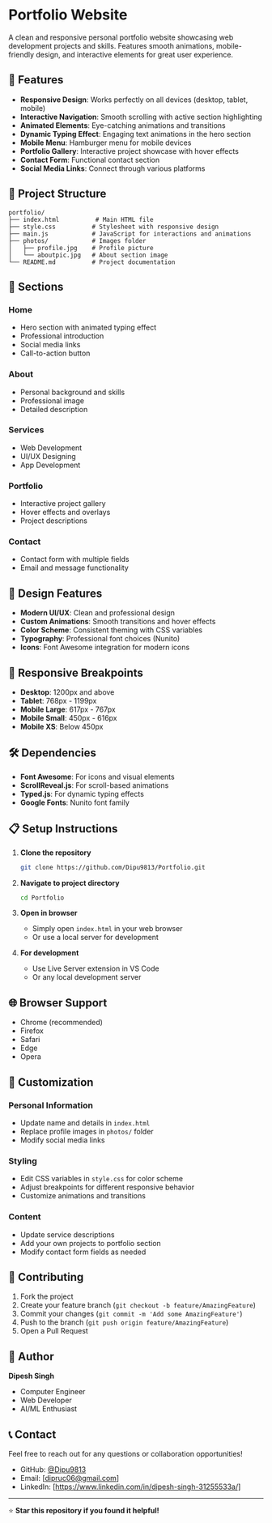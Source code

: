# Portfolio Website

A clean and responsive personal portfolio website showcasing web development projects and skills. Features smooth animations, mobile-friendly design, and interactive elements for great user experience.

## 🌟 Features

- **Responsive Design**: Works perfectly on all devices (desktop, tablet, mobile)
- **Interactive Navigation**: Smooth scrolling with active section highlighting
- **Animated Elements**: Eye-catching animations and transitions
- **Dynamic Typing Effect**: Engaging text animations in the hero section
- **Mobile Menu**: Hamburger menu for mobile devices
- **Portfolio Gallery**: Interactive project showcase with hover effects
- **Contact Form**: Functional contact section
- **Social Media Links**: Connect through various platforms

## 📁 Project Structure

```
portfolio/
├── index.html          # Main HTML file
├── style.css          # Stylesheet with responsive design
├── main.js            # JavaScript for interactions and animations
├── photos/            # Images folder
│   ├── profile.jpg    # Profile picture
│   └── aboutpic.jpg   # About section image
└── README.md          # Project documentation
```

## 🚀 Sections

### Home
- Hero section with animated typing effect
- Professional introduction
- Social media links
- Call-to-action button

### About
- Personal background and skills
- Professional image
- Detailed description

### Services
- Web Development
- UI/UX Designing  
- App Development

### Portfolio
- Interactive project gallery
- Hover effects and overlays
- Project descriptions

### Contact
- Contact form with multiple fields
- Email and message functionality

## 🎨 Design Features

- **Modern UI/UX**: Clean and professional design
- **Custom Animations**: Smooth transitions and hover effects
- **Color Scheme**: Consistent theming with CSS variables
- **Typography**: Professional font choices (Nunito)
- **Icons**: Font Awesome integration for modern icons

## 📱 Responsive Breakpoints

- **Desktop**: 1200px and above
- **Tablet**: 768px - 1199px
- **Mobile Large**: 617px - 767px
- **Mobile Small**: 450px - 616px
- **Mobile XS**: Below 450px

## 🛠️ Dependencies

- **Font Awesome**: For icons and visual elements
- **ScrollReveal.js**: For scroll-based animations
- **Typed.js**: For dynamic typing effects
- **Google Fonts**: Nunito font family

## 📋 Setup Instructions

1. **Clone the repository**
   ```bash
   git clone https://github.com/Dipu9813/Portfolio.git
   ```

2. **Navigate to project directory**
   ```bash
   cd Portfolio
   ```

3. **Open in browser**
   - Simply open `index.html` in your web browser
   - Or use a local server for development

4. **For development**
   - Use Live Server extension in VS Code
   - Or any local development server

## 🌐 Browser Support

- Chrome (recommended)
- Firefox
- Safari
- Edge
- Opera

## 📝 Customization

### Personal Information
- Update name and details in `index.html`
- Replace profile images in `photos/` folder
- Modify social media links

### Styling
- Edit CSS variables in `style.css` for color scheme
- Adjust breakpoints for different responsive behavior
- Customize animations and transitions

### Content
- Update service descriptions
- Add your own projects to portfolio section
- Modify contact form fields as needed

## 🤝 Contributing

1. Fork the project
2. Create your feature branch (`git checkout -b feature/AmazingFeature`)
3. Commit your changes (`git commit -m 'Add some AmazingFeature'`)
4. Push to the branch (`git push origin feature/AmazingFeature`)
5. Open a Pull Request



## 👤 Author

**Dipesh Singh**
- Computer Engineer
- Web Developer  
- AI/ML Enthusiast

## 📞 Contact

Feel free to reach out for any questions or collaboration opportunities!

- GitHub: [@Dipu9813](https://github.com/Dipu9813)
- Email: [dipruc06@gmail.com]
- LinkedIn: [https://www.linkedin.com/in/dipesh-singh-31255533a/]

---

⭐ **Star this repository if you found it helpful!**